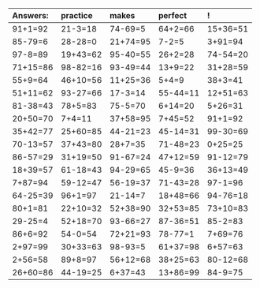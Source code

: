 | Answers: | practice | makes | perfect | ! |
| :--- | :--- | :--- | :--- | :--- |
| 91+1=92 | 21-3=18 | 74-69=5 | 64+2=66 | 15+36=51 | 
| 85-79=6 | 28-28=0 | 21+74=95 | 7-2=5 | 3+91=94 | 
| 97-8=89 | 19+43=62 | 95-40=55 | 26+2=28 | 74-54=20 | 
| 71+15=86 | 98-82=16 | 93-49=44 | 13+9=22 | 31+28=59 | 
| 55+9=64 | 46+10=56 | 11+25=36 | 5+4=9 | 38+3=41 | 
| 51+11=62 | 93-27=66 | 17-3=14 | 55-44=11 | 12+51=63 | 
| 81-38=43 | 78+5=83 | 75-5=70 | 6+14=20 | 5+26=31 | 
| 20+50=70 | 7+4=11 | 37+58=95 | 7+45=52 | 91+1=92 | 
| 35+42=77 | 25+60=85 | 44-21=23 | 45-14=31 | 99-30=69 | 
| 70-13=57 | 37+43=80 | 28+7=35 | 71-48=23 | 0+25=25 | 
| 86-57=29 | 31+19=50 | 91-67=24 | 47+12=59 | 91-12=79 | 
| 18+39=57 | 61-18=43 | 94-29=65 | 45-9=36 | 36+13=49 | 
| 7+87=94 | 59-12=47 | 56-19=37 | 71-43=28 | 97-1=96 | 
| 64-25=39 | 96+1=97 | 21-14=7 | 18+48=66 | 94-76=18 | 
| 80+1=81 | 22+10=32 | 52+38=90 | 32+53=85 | 73+10=83 | 
| 29-25=4 | 52+18=70 | 93-66=27 | 87-36=51 | 85-2=83 | 
| 86+6=92 | 54-0=54 | 72+21=93 | 78-77=1 | 7+69=76 | 
| 2+97=99 | 30+33=63 | 98-93=5 | 61+37=98 | 6+57=63 | 
| 2+56=58 | 89+8=97 | 56+12=68 | 38+25=63 | 80-12=68 | 
| 26+60=86 | 44-19=25 | 6+37=43 | 13+86=99 | 84-9=75 | 
